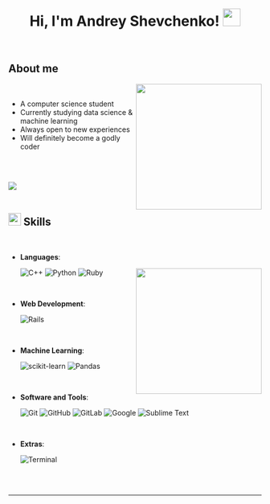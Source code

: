 <h1 align="center">Hi, I'm Andrey Shevchenko! <img src="https://media.giphy.com/media/hvRJCLFzcasrR4ia7z/giphy.gif" width="35"></h1>
<br>

## **About me**
<picture><img align="right" src="https://media.giphy.com/media/HvekzBaREHxlEwvlOS/giphy.gif?cid=ecf05e47s5duxwepups9tzank3n9air9e31x3avn1hfj9yf3&rid=giphy.gif&ct=s" width = 250px></picture>
<br>

- A computer science student
- Currently studying data science & machine learning
- Always open to new experiences
- Will definitely become a godly coder

<br><br>

<img src="https://user-images.githubusercontent.com/73097560/115834477-dbab4500-a447-11eb-908a-139a6edaec5c.gif"><br><br>

## <img src="https://media2.giphy.com/media/QssGEmpkyEOhBCb7e1/giphy.gif?cid=ecf05e47a0n3gi1bfqntqmob8g9aid1oyj2wr3ds3mg700bl&rid=giphy.gif" width ="25"><b> Skills</b>
<br>

<p align="center">  

- **Languages**:
    
    ![C++](https://img.shields.io/badge/C++%20-%2300599C.svg?style=for-the-badge&logo=c%2B%2B&logoColor=white)
    ![Python](https://img.shields.io/badge/Python%20-%2314354C.svg?style=for-the-badge&logo=python&logoColor=white)
    ![Ruby](https://img.shields.io/badge/ruby-%23CC342D.svg?style=for-the-badge&logo=ruby&logoColor=white)
    <picture><img align="right" src="https://media.giphy.com/media/3o7aD7Oa5QKbXid2ww/giphy.gif" width = 250px></picture> 
 
<br>
    
- **Web Development**:

    ![Rails](https://img.shields.io/badge/rails-%23CC0000.svg?style=for-the-badge&logo=ruby-on-rails&logoColor=white)

<br>

- **Machine Learning**:

    ![scikit-learn](https://img.shields.io/badge/scikit--learn-%23F7931E.svg?style=for-the-badge&logo=scikit-learn&logoColor=white)
    ![Pandas](https://img.shields.io/badge/pandas-%23150458.svg?style=for-the-badge&logo=pandas&logoColor=white)

<br>

- **Software and Tools**:

    ![Git](https://img.shields.io/badge/git-%23F05033.svg?style=for-the-badge&logo=git&logoColor=white)
    ![GitHub](https://img.shields.io/badge/github-%23121011.svg?style=for-the-badge&logo=github&logoColor=white)
    ![GitLab](https://img.shields.io/badge/gitlab-%23181717.svg?style=for-the-badge&logo=gitlab&logoColor=white)
    ![Google](https://img.shields.io/badge/google-%234285F4.svg?style=for-the-badge&logo=google&logoColor=white)
    ![Sublime Text](https://img.shields.io/badge/sublime_text-%23575757.svg?style=for-the-badge&logo=sublime-text&logoColor=important)
    
<br>

- **Extras**:

    ![Terminal](https://img.shields.io/badge/Terminal-%23054020?style=for-the-badge&logo=gnu-bash&logoColor=white)
    
</p>

<br>
<br>

----

<br>
